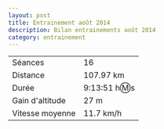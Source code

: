 ```yaml
---
layout: post
title: Entrainement août 2014
description: Bilan entrainements août 2014
category: entrainement
---
```


|                  |                |
| ---------------- | -------------- |
| Séances          | 16             |
| Distance         | 107.97 km      |
| Durée            | 9:13:51 h:m:s  |
| Gain d'altitude  | 27 m           |
| Vitesse moyenne  | 11.7 km/h      |
